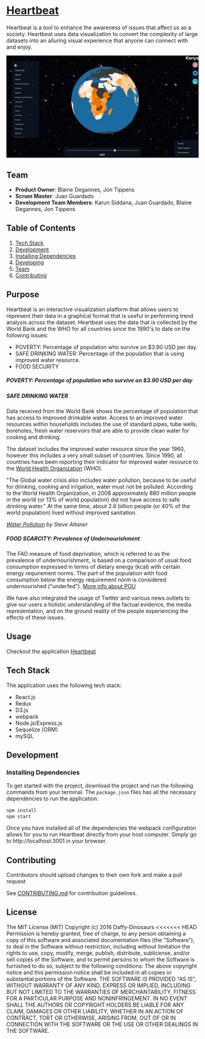 # [Heartbeat](https://abvolt.herokuapp.com/)

Heartbeat is a tool to enhance the awareness of issues that affect us as a society. Heartbeat uses data visualization to convert the complexity of large datasets into an alluring visual experience that anyone can connect with and enjoy.

<span class="snapshot"><img src="/images/Heartbeat1.png" alt=""></span>

## Team

  - __Product Owner__: Blaine Degannes, Jon Tippens
  - __Scrum Master__: Juan Guardado
  - __Development Team Members__: Karun Siddana, Juan Guardado, Blaine Degannes, Jon Tippens  

## Table of Contents
1. [Tech Stack](#tech-stack)
2. [Development](#development)
3. [Installing Dependencies](#installing-dependencies)
4. [Developing](#developing)
5. [Team](#team)
6. [Contributing](#contributing)   

## Purpose

Heartbeat is an interactive visualization platform that allows users to represent their data in a graphical format that is useful in performing trend analysis across the dataset. Heartbeat uses the data that is collected by the World Bank and the WHO for all countries since the 1990's to date on the following issues:

* POVERTY: Percentage of population who survive on $3.90 USD per day.
* SAFE DRINKING WATER: Percentage of the population that is using improved water resource.
* FOOD SECURITY   

##### POVERTY: Percentage of population who survive on $3.90 USD per day


##### SAFE DRINKING WATER
Data received from the World Bank shows the percentage of population that has access to improved drinkable water. Access to an improved water resources within households includes the use of standard pipes, tube wells, boreholes, fresh water reservoirs that are able to provide clean water for cooking and drinking.

The dataset includes the improved water resource since the year 1960, however this includes a very small subset of countries. Since 1990, all countries have been reporting their indicator for improved water resource to the [World Health Organization](http://data.worldbank.org/indicator/SH.H2O.SAFE.ZS) (WHO).

"The Global water crisis also includes water pollution, because to be useful for drinking, cooking and irrigation, water must not be polluted. According to the World Health Organization, in 2008 approximately 880 million people in the world (or 13% of world population) did not have access to safe drinking water." At the same time, about 2.6 billion people (or 40% of the world population) lived without improved sanitation.

[_Water Pollution_](http://cnx.org/contents/F0Hv_Zza@43.4:L4NPRKrh@8/Water-Pollution) _by Steve Altaner_

##### FOOD SCARCITY: Prevalence of Undernourishment
The FAO measure of food deprivation, which is referred to as the prevalence of undernourishment, is based on a comparison of usual food consumption expressed in terms of dietary energy (kcal) with certain energy requirement norms. The part of the population with food consumption below the energy requirement norm is considered undernourished ("underfed"). [ More info about POU ](http://www.fao.org/docrep/005/y4249e/y4249e06.htm)


We have also integrated the usage of Twitter and various news outlets to give our users a holistic understanding of the factual evidence, the media representation, and on the ground reality of the people experiencing the effects of these issues.

## Usage

Checkout the application [Heartbeat](https://abvolt.herokuapp.com/)

## Tech Stack

The application uses the following tech stack:
* React.js
* Redux
* D3.js
* webpack
* Node.js/Express.js
* Sequelize (ORM)
* mySQL

## Development

### Installing Dependencies

To get started with the project, download the project and run the following commands from your terminal. The `package.json` files has all the necessary dependencies to run the application.

```
npm install
npm start
```

Once you have installed all of the dependencies the webpack configuration allows for you to run Heartbeat directly from your host computer. Simply go to http://localhost:3001 in your browser.

## Contributing

Contributors should upload changes to their own fork and make a pull request

See [CONTRIBUTING.md](CONTRIBUTING.md) for contribution guidelines.

## License
The MIT License (MIT)
Copyright (c) 2016 Daffy-Dinosaurs
<<<<<<< HEAD
Permission is hereby granted, free of charge, to any person obtaining a copy of this software and associated documentation
files (the "Software"), to deal in the Software without restriction, including without limitation the rights to use, copy, modify,
merge, publish, distribute, sublicense, and/or sell copies of the Software, and to permit persons to whom the Software is
furnished to do so, subject to the following conditions:
The above copyright notice and this permission notice shall be included in all copies or substantial portions of the Software.
THE SOFTWARE IS PROVIDED "AS IS", WITHOUT WARRANTY OF ANY KIND, EXPRESS OR IMPLIED, INCLUDING BUT
NOT LIMITED TO THE WARRANTIES OF MERCHANTABILITY, FITNESS FOR A PARTICULAR PURPOSE AND
NONINFRINGEMENT. IN NO EVENT SHALL THE AUTHORS OR COPYRIGHT HOLDERS BE LIABLE FOR ANY CLAIM,
DAMAGES OR OTHER LIABILITY, WHETHER IN AN ACTION OF CONTRACT, TORT OR OTHERWISE, ARISING FROM, OUT OF OR IN CONNECTION WITH THE SOFTWARE OR THE USE OR OTHER DEALINGS IN THE SOFTWARE.
